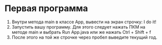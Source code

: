 # Первая программа
1. Внутри метода main в классе App, вывести на экран строчку: I do it!
2. Запустить вашу программу. Для этого следует нажать ПКМ на методе main и выбрать Run App.java или же нажать Ctrl + Shift + f
3. После этого на той же строчке через пробел выведите текущий год.